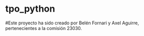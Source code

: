 # tpo_python

#Este proyecto ha sido creado por Belén Fornari y Axel Aguirre, pertenecientes a la comisión 23030.
